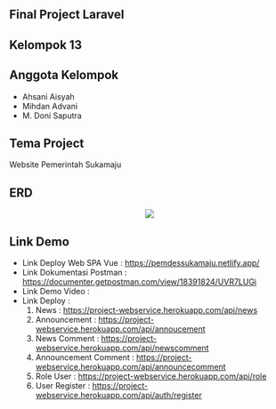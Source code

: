 ## Final Project Laravel
## Kelompok 13

## Anggota Kelompok
- Ahsani Aisyah
- Mihdan Advani
- M. Doni Saputra

## Tema Project

Website Pemerintah Sukamaju

## ERD

<p align="center"><img src="https://gitlab.com/doni.alfatih/final-project/-/raw/main/ERD_Kelompok-13.png"></p>


## Link Demo
- Link Deploy Web SPA Vue : https://pemdessukamaju.netlify.app/
- Link Dokumentasi Postman : https://documenter.getpostman.com/view/18391824/UVR7LUGi
- Link Demo Video : 
- Link Deploy : 
  1. News : https://project-webservice.herokuapp.com/api/news
  2. Announcement : https://project-webservice.herokuapp.com/api/annoucement
  3. News Comment : https://project-webservice.herokuapp.com/api/newscomment
  4. Announcement Comment : https://project-webservice.herokuapp.com/api/announcecomment
  5. Role User : https://project-webservice.herokuapp.com/api/role
  6. User Register : https://project-webservice.herokuapp.com/api/auth/register
